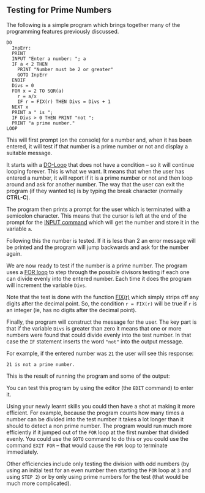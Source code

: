 ## Testing for Prime Numbers

The following is a simple program which brings together many of the programming features
previously discussed.

```basic
DO
  InpErr:
  PRINT
  INPUT "Enter a number: "; a
  IF a < 2 THEN
    PRINT "Number must be 2 or greater"
    GOTO InpErr
  ENDIF
  Divs = 0
  FOR x = 2 TO SQR(a)
    r = a/x
    IF r = FIX(r) THEN Divs = Divs + 1
  NEXT x
  PRINT a " is ";
  IF Divs > 0 THEN PRINT "not ";
  PRINT "a prime number."
LOOP
```

This will first prompt (on the console) for a number and, when it has been entered, it will test if that
number is a prime number or not and display a suitable message.

It starts with a [DO-Loop](./do_loops.md) that does not have a condition – so it will continue looping forever. This is
what we want. It means that when the user has entered a number, it will report if it is a prime number
or not and then loop around and ask for another number. The way that the user can exit the program
(if they wanted to) is by typing the break character (normally **CTRL-C**).

The program then prints a prompt for the user which is terminated with a semicolon character. This
means that the cursor is left at the end of the prompt for the [INPUT command](../command/input.md) which will get the
number and store it in the variable `a`.

Following this the number is tested. If it is less than 2 an error message will be printed and the
program will jump backwards and ask for the number again.

We are now ready to test if the number is a prime number. The program uses a [FOR loop](./for.md) to step
through the possible divisors testing if each one can divide evenly into the entered number. Each time
it does the program will increment the variable `Divs`.

Note that the test is done with the function [FIX(r)](../function/fix.md) which simply strips off any digits after the decimal point. So, the condition `r = FIX(r)` will be true if `r` is an integer (ie, has no digits after the
decimal point).

Finally, the program will construct the message for the user. The key part is that if the variable `Divs`
is greater than zero it means that one or more numbers were found that could divide evenly into the
test number. In that case the `IF` statement inserts the word `"not"` into the output message.

For example, if the entered number was `21` the user will see this response:

```basic
21 is not a prime number.
```

This is the result of running the program and some of the output:

You can test this program by using the editor (the `EDIT` command) to enter it.

Using your newly learnt skills you could then have a shot at making it more efficient. For example,
because the program counts how many times a number can be divided into the test number it takes a
lot longer than it should to detect a non prime number. The program would run much more efficiently
if it jumped out of the `FOR` loop at the first number that divided evenly. You could use the `GOTO`
command to do this or you could use the command `EXIT FOR` – that would cause the `FOR` loop to
terminate immediately.

Other efficiencies include only testing the division with odd numbers (by using an initial test for an
even number then starting the `FOR` loop at `3` and using `STEP 2`) or by only using prime numbers for
the test (that would be much more complicated).
